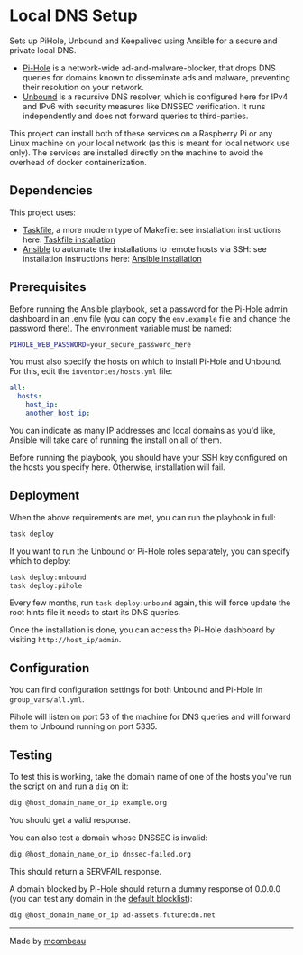 # Local DNS Setup

Sets up PiHole, Unbound and Keepalived using Ansible for a secure and private local DNS.

- [Pi-Hole](https://pi-hole.net/) is a network-wide ad-and-malware-blocker, that drops DNS queries for domains known to disseminate ads and malware, preventing their resolution on your network.
- [Unbound](https://www.nlnetlabs.nl/projects/unbound/about/) is a recursive DNS resolver, which is configured here for IPv4 and IPv6 with security measures like DNSSEC verification. It runs independently and does not forward queries to third-parties.

This project can install both of these services on a Raspberry Pi or any Linux machine on your local network (as this is meant for local network use only). The services are installed directly on the machine to avoid the overhead of docker containerization.

## Dependencies

This project uses:

- [Taskfile](https://taskfile.dev/), a more modern type of Makefile: see installation instructions here: [Taskfile installation](https://taskfile.dev/installation/)
- [Ansible](https://www.ansible.com/) to automate the installations to remote hosts via SSH: see installation instructions here: [Ansible installation](https://docs.ansible.com/ansible/latest/installation_guide/intro_installation.html)

## Prerequisites

Before running the Ansible playbook, set a password for the Pi-Hole admin dashboard in an .env file (you can copy the `env.example` file and change the password there). The environment variable must be named:

```bash
PIHOLE_WEB_PASSWORD=your_secure_password_here
```

You must also specify the hosts on which to install Pi-Hole and Unbound. For this, edit the `inventories/hosts.yml` file:

```yml
all:
  hosts:
    host_ip:
    another_host_ip:
```

You can indicate as many IP addresses and local domains as you'd like, Ansible will take care of running the install on all of them.

Before running the playbook, you should have your SSH key configured on the hosts you specify here. Otherwise, installation will fail.

## Deployment

When the above requirements are met, you can run the playbook in full:

```bash
task deploy
```

If you want to run the Unbound or Pi-Hole roles separately, you can specify which to deploy:

```bash
task deploy:unbound
task deploy:pihole
```

Every few months, run `task deploy:unbound` again, this will force update the root hints file it needs to start its DNS queries.

Once the installation is done, you can access the Pi-Hole dashboard by visiting `http://host_ip/admin`.

## Configuration

You can find configuration settings for both Unbound and Pi-Hole in `group_vars/all.yml`.

Pihole will listen on port 53 of the machine for DNS queries and will forward them to Unbound running on port 5335.

## Testing

To test this is working, take the domain name of one of the hosts you've run the script on and run a `dig` on it:

```bash
dig @host_domain_name_or_ip example.org
```

You should get a valid response.

You can also test a domain whose DNSSEC is invalid:

```bash
dig @host_domain_name_or_ip dnssec-failed.org
```

This should return a SERVFAIL response.

A domain blocked by Pi-Hole should return a dummy response of 0.0.0.0 (you can test any domain in the [default blocklist](https://raw.githubusercontent.com/StevenBlack/hosts/master/hosts)):

```bash
dig @host_domain_name_or_ip ad-assets.futurecdn.net
```

---
Made by [mcombeau](https://miacombeau.com)
